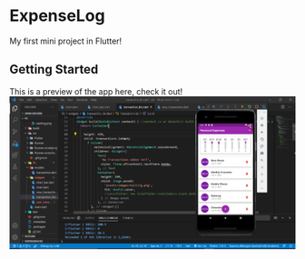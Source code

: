 # ExpenseLog
My first mini project in Flutter!


## Getting Started
This is a preview of the app here, check it out!
![Preview](https://github.com/ananya0504/ExpenseLog/blob/master/assets/images/demo.png)




